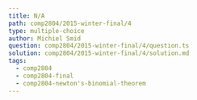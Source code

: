 ```yaml
---
title: N/A
path: comp2804/2015-winter-final/4
type: multiple-choice
author: Michiel Smid
question: comp2804/2015-winter-final/4/question.ts
solution: comp2804/2015-winter-final/4/solution.md
tags:
  - comp2804
  - comp2804-final
  - comp2804-newton's-binomial-theorem
---
```

